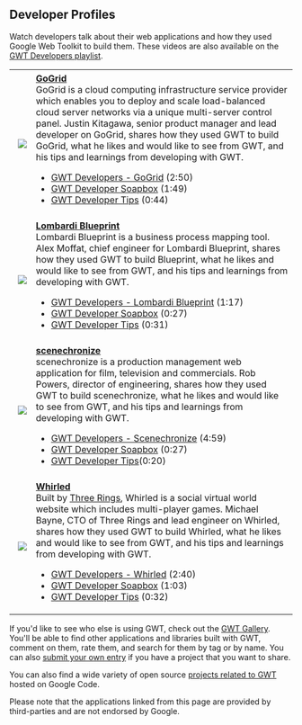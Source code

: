   <style>
   #body {
     max-width: 700px;
   }
   .video {
     clear: both;
     width: 100%;
     overflow: visible;
     padding: 5px;
   }

   .video .screenshot {
     padding-left: 15px;
     padding-top: 20px;
     padding-bottom: 20px;
     vertical-align: middle;
   }

   .video .description {
     padding-top: 5px;
     padding-bottom: 5px;
     vertical-align: middle;
   }

   .video .description .title {
     font-weight: bold;
   }

   .application {
     clear: both;
     width: 100%;
     overflow: visible;
     padding: 5px;
   }

   .application .screenshot {
     padding-left: 15px;
     padding-top: 20px;
     padding-bottom: 20px;
   }

   .application .description {
     vertical-align: middle;
   }

   .application .description .title {
     font-weight: bold;
   }
   </style>

<h2 id="profiles">Developer Profiles</h2>
<p>Watch developers talk about their web applications and how they used Google
Web Toolkit to build them.  These videos are also available on the <a
  href="http://www.youtube.com/view_play_list?p=4DAEFAF23BB3CDD0">GWT
  Developers playlist</a>.</p>


<table class="columns">
  <tr class="video">
    <td class="screenshot">
      <img src="images/dev_gal_gogrid.jpg"/>
    </td>
    <td class="description">
      <div class="title"><a href="http://www.gogrid.com">GoGrid</a></div>
      GoGrid is a cloud computing infrastructure service provider which
      enables you to deploy and scale load-balanced cloud server networks via a
      unique multi-server control panel. Justin Kitagawa, senior product manager and lead
      developer on GoGrid, shares how they used GWT to build GoGrid, what he
      likes and would like to see from GWT, and his tips and learnings from
      developing with GWT.
      <ul>
        <li><a href="http://www.youtube.com/watch?v=3dMrILwtiMI">GWT Developers
          - GoGrid</a> (2:50)</li>
        <li><a href="http://www.youtube.com/watch?v=fULUS4VQoeE">GWT Developer
          Soapbox</a> (1:49)</li>
        <li><a href="http://www.youtube.com/watch?v=nsyq6_Mgaxs">GWT Developer
          Tips</a> (0:44)</li>
      </ul>
    </td>
  </tr>
  <tr class="video">
    <td class="screenshot">
      <img src="images/dev_gal_blueprint.jpg"/>
    </td>
    <td class="description">
      <div class="title"><a href="http://blueprint.lombardi.com">Lombardi
            Blueprint</a></div>
      Lombardi Blueprint is a business process mapping tool. Alex Moffat,
      chief engineer for Lombardi Blueprint, shares how they used GWT to build
      Blueprint, what he likes and would like to see from GWT, and his tips and
      learnings from developing with GWT.
      <ul>
        <li><a href="http://www.youtube.com/watch?v=7J2u6QZIXsA">GWT Developers
          - Lombardi Blueprint</a> (1:17)</li>
        <li><a href="http://www.youtube.com/watch?v=NzxPeAmHJbg">GWT Developer
          Soapbox</a> (0:27)</li>
        <li><a href="http://www.youtube.com/watch?v=nxVOvcM6LS8">GWT Developer
          Tips</a> (0:31)</li>
      </ul>
    </td>
  </tr>
  <tr class="video">
    <td class="screenshot">
      <img src="images/dev_gal_scenechronize.jpg"/>
    </td>
    <td class="description">
      <div class="title"><a
          href="http://www.scenechronize.com">scenechronize</a></div>
      scenechronize is a production management web application for film,
      television and commercials. Rob Powers, director of engineering, shares
      how they used GWT to build scenechronize, what he likes and would like to
      see from GWT, and his tips and learnings from developing with GWT.
      <ul>
        <li><a href="http://www.youtube.com/watch?v=2gqDsi8zRt4">GWT Developers
          - Scenechronize</a> (4:59)</li>
        <li><a href="http://www.youtube.com/watch?v=ql_3yWfi1rY">GWT Developer
          Soapbox</a> (0:27)</li>
        <li><a href="http://www.youtube.com/watch?v=dF2uk3u6dPE">GWT Developer
          Tips</a>(0:20)</li>
      </ul>
    </td>
  </tr>
  <tr class="video">
    <td class="screenshot">
      <img src="images/dev_gal_whirled.jpg"/>
    </td>
    <td class="description">
      <div class="title"><a
          href="http://www.whirled.com/">Whirled</a></div>
      Built by <a href="http://www.threerings.net">Three Rings</a>, Whirled
      is a social virtual world website which includes multi-player games.
      Michael Bayne, CTO of Three Rings and lead engineer on Whirled, shares
      how they used GWT to build Whirled, what he likes and would like to see
      from GWT, and his tips and learnings from developing with GWT.
      <ul>
        <li><a href="http://www.youtube.com/watch?v=ELox9yPRu9c">GWT Developers
          - Whirled</a> (2:40)</li>
        <li><a href="http://www.youtube.com/watch?v=bN6tK_o4slo">GWT Developer
          Soapbox</a>  (1:03)</li>
        <li><a href="http://www.youtube.com/watch?v=5VFzlZd0tzE">GWT Developer
          Tips</a> (0:32)</li>
      </ul>
    </td>
  </tr>
</table>

<p>If you'd like to see who else is using GWT, check out the <a
 href="http://gwtgallery.appspot.com">GWT Gallery</a>. You'll be 
able to find other applications and libraries built with GWT, comment on them, rate them, 
and search for them by tag or by name. You can also <a href="http://gwtgallery.appspot.com/submit">
submit your own entry</a> if you have a project that  you want to share.</p>

<p>You can also find a wide variety of open source <a
 href="http://code.google.com/hosting/search?q=GWT&btn=Search+Projects">
projects related to GWT</a> hosted on Google Code.</p>

<p>Please note that the applications linked from this page are provided by
third-parties and are not endorsed by Google.</p>


